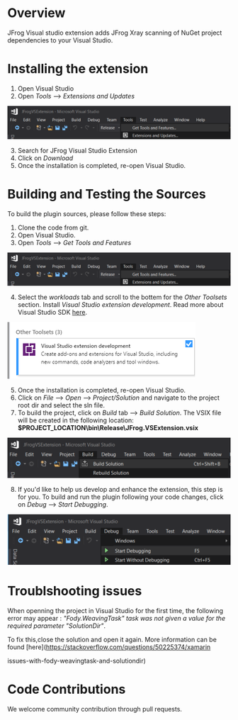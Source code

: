 # Overview
JFrog Visual studio extension adds JFrog Xray scanning of NuGet project dependencies to your Visual Studio.

# Installing the extension
1. Open Visual Studio
2. Open *Tools* --> *Extensions and Updates*

![alt](docs/images/getTools.png)

3. Search for JFrog Visual Studio Extension
4. Click on *Download*
5. Once the installation is completed, re-open Visual Studio.

# Building and Testing the Sources

To build the plugin sources, please follow these steps:
1. Clone the code from git.
2. Open Visual Studio.
3. Open *Tools* --> *Get Tools and Features*

![alt](docs/images/getTools.png)

4. Select the *workloads* tab and scroll to the bottem for the *Other Toolsets* section. Install *Visual Studio extension development*. Read more about Visual Studio SDK [here](https://docs.microsoft.com/en-us/visualstudio/extensibility/installing-the-visual-studio-sdk?view=vs-2017).

![alt](docs/images/extension.png)

5. Once the installation is completed, re-open Visual Studio.
6. Click on *File* --> *Open* --> *Project/Solution* and navigate to the project root dir and select the sln file.
7. To build the project, click on *Build* tab --> *Build Solution*. The VSIX file will be created in the following location: **$PROJECT_LOCATION\bin\Release\JFrog.VSExtension.vsix**

![alt](docs/images/build.png)

8. If you'd like to help us develop and enhance the extension, this step is for you.
   To build and run the plugin following your code changes, click on *Debug* --> *Start Debugging*.
                           
![alt](docs/images/debug.png)

# Troublshooting issues
When openning the project in Visual Studio for the first time, the following error may appear : *"Fody.WeavingTask" task was not given a value for the required parameter "SolutionDir"*.

To fix this,close the solution and open it again. More information can be found [here](https://stackoverflow.com/questions/50225374/xamarin

issues-with-fody-weavingtask-and-solutiondir)

# Code Contributions
We welcome community contribution through pull requests.
